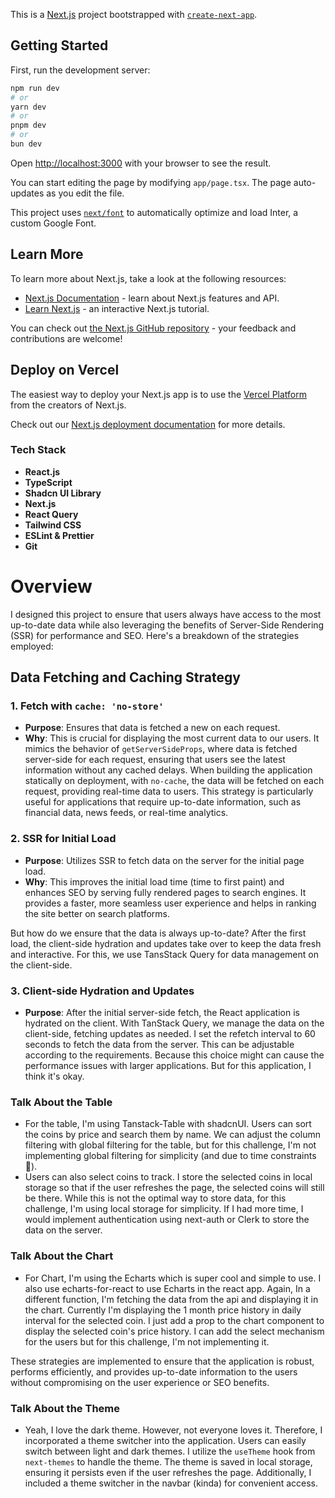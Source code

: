 This is a [Next.js](https://nextjs.org/) project bootstrapped with [`create-next-app`](https://github.com/vercel/next.js/tree/canary/packages/create-next-app).

## Getting Started

First, run the development server:

```bash
npm run dev
# or
yarn dev
# or
pnpm dev
# or
bun dev
```

Open [http://localhost:3000](http://localhost:3000) with your browser to see the result.

You can start editing the page by modifying `app/page.tsx`. The page auto-updates as you edit the file.

This project uses [`next/font`](https://nextjs.org/docs/basic-features/font-optimization) to automatically optimize and load Inter, a custom Google Font.

## Learn More

To learn more about Next.js, take a look at the following resources:

- [Next.js Documentation](https://nextjs.org/docs) - learn about Next.js features and API.
- [Learn Next.js](https://nextjs.org/learn) - an interactive Next.js tutorial.

You can check out [the Next.js GitHub repository](https://github.com/vercel/next.js/) - your feedback and contributions are welcome!

## Deploy on **Vercel**

The easiest way to deploy your Next.js app is to use the [Vercel Platform](https://vercel.com/new?utm_medium=default-template&filter=next.js&utm_source=create-next-app&utm_campaign=create-next-app-readme) from the creators of Next.js.

Check out our [Next.js deployment documentation](https://nextjs.org/docs/deployment) for more details.

### Tech Stack

- **React.js**
- **TypeScript**
- **Shadcn UI Library**
- **Next.js**
- **React Query**
- **Tailwind CSS**
- **ESLint & Prettier**
- **Git**

# Overview

I designed this project to ensure that users always have access to the most up-to-date data while also leveraging the benefits of Server-Side Rendering (SSR) for performance and SEO. Here's a breakdown of the strategies employed:

## Data Fetching and Caching Strategy

### 1. Fetch with `cache: 'no-store'`

- **Purpose**: Ensures that data is fetched a new on each request.
- **Why**: This is crucial for displaying the most current data to our users. It mimics the behavior of `getServerSideProps`, where data is fetched server-side for each request, ensuring that users see the latest information without any cached delays. When building the application statically on deployment, with `no-cache`, the data will be fetched on each request, providing real-time data to users. This strategy is particularly useful for applications that require up-to-date information, such as financial data, news feeds, or real-time analytics.

### 2. SSR for Initial Load

- **Purpose**: Utilizes SSR to fetch data on the server for the initial page load.
- **Why**: This improves the initial load time (time to first paint) and enhances SEO by serving fully rendered pages to search engines. It provides a faster, more seamless user experience and helps in ranking the site better on search platforms.

But how do we ensure that the data is always up-to-date? After the first load, the client-side hydration and updates take over to keep the data fresh and interactive. For this, we use TansStack Query for data management on the client-side.

### 3. Client-side Hydration and Updates

- **Purpose**: After the initial server-side fetch, the React application is hydrated on the client. With TanStack Query, we manage the data on the client-side, fetching updates as needed. I set the refetch interval to 60 seconds to fetch the data from the server. This can be adjustable according to the requirements. Because this choice might can cause the performance issues with larger applications. But for this application, I think it's okay.

### Talk About the Table

- For the table, I'm using Tanstack-Table with shadcnUI. Users can sort the coins by price and search them by name. We can adjust the column filtering with global filtering for the table, but for this challenge, I'm not implementing global filtering for simplicity (and due to time constraints 🙂).
- Users can also select coins to track. I store the selected coins in local storage so that if the user refreshes the page, the selected coins will still be there. While this is not the optimal way to store data, for this challenge, I'm using local storage for simplicity. If I had more time, I would implement authentication using next-auth or Clerk to store the data on the server.

### Talk About the Chart

- For Chart, I'm using the Echarts which is super cool and simple to use. I also use echarts-for-react to use Echarts in the react app. Again, In a different function, I'm fetching the data from the api and displaying it in the chart. Currently I'm displaying the 1 month price history in daily interval for the selected coin. I just add a prop to the chart component to display the selected coin's price history. I can add the select mechanism for the users but for this challenge, I'm not implementing it.

These strategies are implemented to ensure that the application is robust, performs efficiently, and provides up-to-date information to the users without compromising on the user experience or SEO benefits.

### Talk About the Theme

- Yeah, I love the dark theme. However, not everyone loves it. Therefore, I incorporated a theme switcher into the application. Users can easily switch between light and dark themes. I utilize the `useTheme` hook from `next-themes` to handle the theme. The theme is saved in local storage, ensuring it persists even if the user refreshes the page. Additionally, I included a theme switcher in the navbar (kinda) for convenient access.
